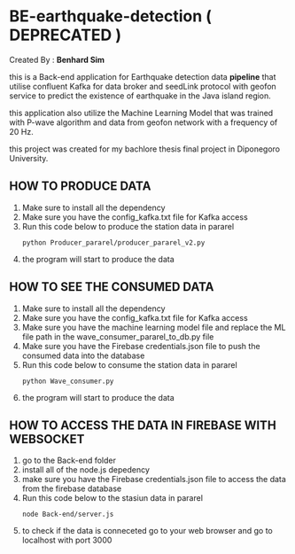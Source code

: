 # BE-earthquake-detection ( DEPRECATED )
Created By : **Benhard Sim**

this is a Back-end application for Earthquake detection data **pipeline** that utilise confluent Kafka for data broker and seedLink protocol with geofon service to predict the existence of earthquake in the Java island region. 

this application also utilize the Machine Learning Model that was trained with P-wave algorithm and data from geofon network with a frequency of 20 Hz. 

this project was created for my bachlore thesis final project in Diponegoro University.

## HOW TO PRODUCE DATA
1. Make sure to install all the dependency
2. Make sure you have the config_kafka.txt file for Kafka access
3. Run this code below to produce the station data in pararel
   ```
   python Producer_pararel/producer_pararel_v2.py
   ```
4. the program will start to produce the data

## HOW TO SEE THE CONSUMED DATA
1. Make sure to install all the dependency
2. Make sure you have the config_kafka.txt file for Kafka access
3. Make sure you have the machine learning model file and replace the ML file path in the wave_consumer_pararel_to_db.py file
4. Make sure you have the Firebase credentials.json file to push the consumed data into the database 
5. Run this code below to consume the station data in pararel 
   ```
   python Wave_consumer.py
   ```
6. the program will start to produce the data

## HOW TO ACCESS THE DATA IN FIREBASE WITH WEBSOCKET
1. go to the Back-end folder
2. install all of the node.js depedency
3. make sure you have the Firebase credentials.json file to access the data from the firebase database
4. Run this code below to the stasiun data in pararel 
   ```
   node Back-end/server.js
   ``` 
5. to check if the data is conneceted go to your web browser and go to localhost with port 3000
